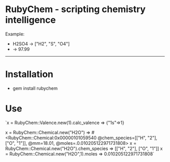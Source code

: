 # RubyChem - scripting chemistry intelligence

Example:

* H2SO4 -> ["H2", "S", "O4"]
* -> 97.99

************************************************************************

# Installation

* gem install rubychem


# Use

`x = RubyChem::Valence.new(1).calc_valence
=> {"1s"=>1}

x = RubyChem::Chemical.new("H2O")
=> #<RubyChem::Chemical:0x00000101059540 @chem_species=[["H", "2"], ["O", "1"]], @mm=18.01, @moles=.0.010205122971731808>
x = RubyChem::Chemical.new("H2O").chem_species
=> [["H", "2"], ["O", "1"]]
x = RubyChem::Chemical.new("H2O",1).moles
=> 0.010205122971731808`